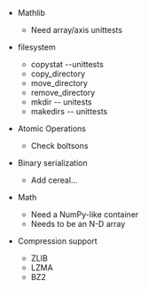 - Mathlib
    - Need array/axis unittests

- filesystem
    - copystat --unittests
    - copy_directory
    - move_directory
    - remove_directory
    - mkdir -- unitests
    - makedirs -- unittests

- Atomic Operations
    - Check boltsons

- Binary serialization
    - Add cereal...

- Math
    - Need a NumPy-like container
    - Needs to be an N-D array

- Compression support
    - ZLIB
    - LZMA
    - BZ2
